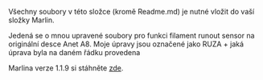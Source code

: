 Všechny soubory v této složce (kromě Readme.md) je nutné vložit do vaší složky Marlin.

Jedená se o mnou upravené soubory pro funkci filament runout sensor na originální desce Anet A8.
Moje úpravy jsou označené jako RUZA + jaká úprava byla na daném řádku provedena

Marlina verze 1.1.9 si stáhněte [zde](https://github.com/MarlinFirmware/Marlin/tree/1.1.x).
